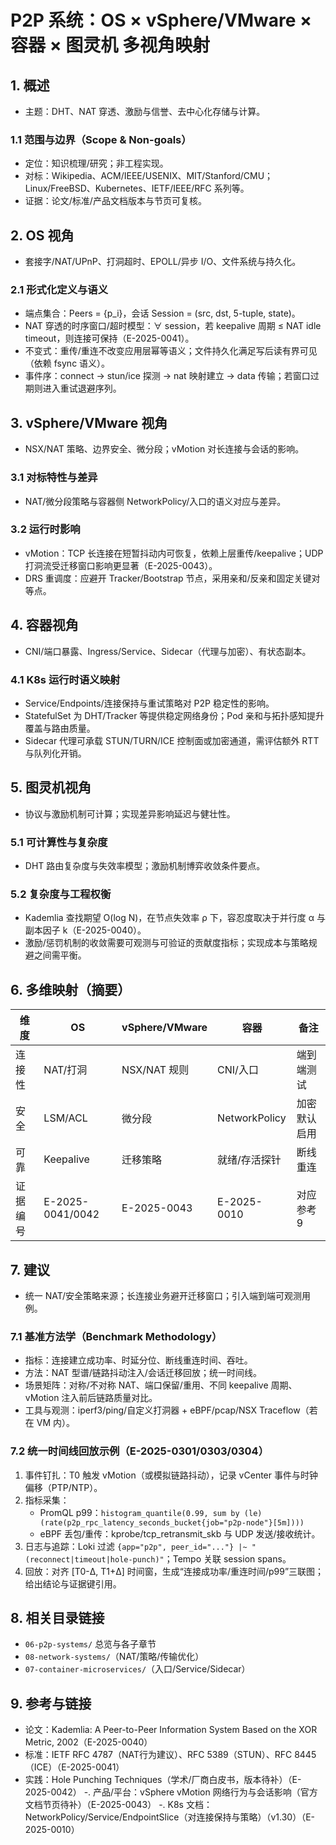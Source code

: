 # P2P 系统：OS × vSphere/VMware × 容器 × 图灵机 多视角映射

## 1. 概述

- 主题：DHT、NAT 穿透、激励与信誉、去中心化存储与计算。

### 1.1 范围与边界（Scope & Non-goals）

- 定位：知识梳理/研究；非工程实现。
- 对标：Wikipedia、ACM/IEEE/USENIX、MIT/Stanford/CMU；Linux/FreeBSD、Kubernetes、IETF/IEEE/RFC 系列等。
- 证据：论文/标准/产品文档版本与节页可复核。

## 2. OS 视角

- 套接字/NAT/UPnP、打洞超时、EPOLL/异步 I/O、文件系统与持久化。

### 2.1 形式化定义与语义

- 端点集合：Peers = {p_i}，会话 Session = (src, dst, 5-tuple, state)。
- NAT 穿透的时序窗口/超时模型：∀ session，若 keepalive 周期 ≤ NAT idle timeout，则连接可保持（E-2025-0041）。
- 不变式：重传/重连不改变应用层幂等语义；文件持久化满足写后读有界可见（依赖 fsync 语义）。
- 事件序：connect → stun/ice 探测 → nat 映射建立 → data 传输；若窗口过期则进入重试退避序列。

## 3. vSphere/VMware 视角

- NSX/NAT 策略、边界安全、微分段；vMotion 对长连接与会话的影响。

### 3.1 对标特性与差异

- NAT/微分段策略与容器侧 NetworkPolicy/入口的语义对应与差异。

### 3.2 运行时影响

- vMotion：TCP 长连接在短暂抖动内可恢复，依赖上层重传/keepalive；UDP 打洞流受迁移窗口影响更显著（E-2025-0043）。
- DRS 重调度：应避开 Tracker/Bootstrap 节点，采用亲和/反亲和固定关键对等点。

## 4. 容器视角

- CNI/端口暴露、Ingress/Service、Sidecar（代理与加密）、有状态副本。

### 4.1 K8s 运行时语义映射

- Service/Endpoints/连接保持与重试策略对 P2P 稳定性的影响。
- StatefulSet 为 DHT/Tracker 等提供稳定网络身份；Pod 亲和与拓扑感知提升覆盖与路由质量。
- Sidecar 代理可承载 STUN/TURN/ICE 控制面或加密通道，需评估额外 RTT 与队列化开销。

## 5. 图灵机视角

- 协议与激励机制可计算；实现差异影响延迟与健壮性。

### 5.1 可计算性与复杂度

- DHT 路由复杂度与失效率模型；激励机制博弈收敛条件要点。

### 5.2 复杂度与工程权衡

- Kademlia 查找期望 O(log N)，在节点失效率 ρ 下，容忍度取决于并行度 α 与副本因子 k（E-2025-0040）。
- 激励/惩罚机制的收敛需要可观测与可验证的贡献度指标；实现成本与策略规避之间需平衡。

## 6. 多维映射（摘要）

| 维度 | OS | vSphere/VMware | 容器 | 备注 |
|---|---|---|---|---|
| 连接性 | NAT/打洞 | NSX/NAT 规则 | CNI/入口 | 端到端测试 |
| 安全 | LSM/ACL | 微分段 | NetworkPolicy | 加密默认启用 |
| 可靠 | Keepalive | 迁移策略 | 就绪/存活探针 | 断线重连 |
| 证据编号 | E-2025-0041/0042 | E-2025-0043 | E-2025-0010 | 对应参考 9 |

## 7. 建议

- 统一 NAT/安全策略来源；长连接业务避开迁移窗口；引入端到端可观测用例。

### 7.1 基准方法学（Benchmark Methodology）

- 指标：连接建立成功率、时延分位、断线重连时间、吞吐。
- 方法：NAT 型谱/链路抖动注入/会话迁移回放；统一时间线。
- 场景矩阵：对称/不对称 NAT、端口保留/重用、不同 keepalive 周期、vMotion 注入前后链路质量对比。
- 工具与观测：iperf3/ping/自定义打洞器 + eBPF/pcap/NSX Traceflow（若在 VM 内）。

### 7.2 统一时间线回放示例（E-2025-0301/0303/0304）

1) 事件钉扎：T0 触发 vMotion（或模拟链路抖动），记录 vCenter 事件与时钟偏移（PTP/NTP）。
2) 指标采集：
   - PromQL p99：`histogram_quantile(0.99, sum by (le) (rate(p2p_rpc_latency_seconds_bucket{job="p2p-node"}[5m])))`
   - eBPF 丢包/重传：kprobe/tcp_retransmit_skb 与 UDP 发送/接收统计。
3) 日志与追踪：Loki 过滤 `{app="p2p", peer_id="..."} |~ "(reconnect|timeout|hole-punch)"`；Tempo 关联 session spans。
4) 回放：对齐 [T0-Δ, T1+Δ] 时间窗，生成“连接成功率/重连时间/p99”三联图；给出结论与证据键引用。

## 8. 相关目录链接

- `06-p2p-systems/` 总览与各子章节
- `08-network-systems/`（NAT/策略/传输优化）
- `07-container-microservices/`（入口/Service/Sidecar）

## 9. 参考与链接

- 论文：Kademlia: A Peer-to-Peer Information System Based on the XOR Metric, 2002（E-2025-0040）
- 标准：IETF RFC 4787（NAT行为建议）、RFC 5389（STUN）、RFC 8445（ICE）（E-2025-0041）
- 实践：Hole Punching Techniques（学术/厂商白皮书，版本待补）（E-2025-0042）
-. 产品/平台：vSphere vMotion 网络行为与会话影响（官方文档节页待补）（E-2025-0043）
-. K8s 文档：NetworkPolicy/Service/EndpointSlice（对连接保持与策略）（v1.30）（E-2025-0010）
